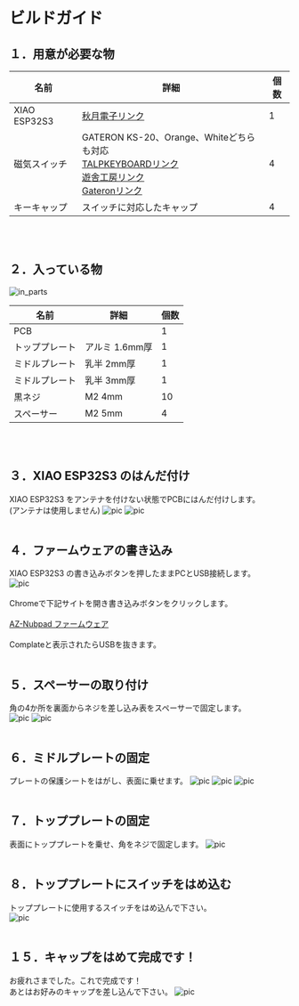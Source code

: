 # ビルドガイド

## １．用意が必要な物

| 名前 | 詳細 | 個数 |
| --- | --- | --- |
| XIAO ESP32S3 | <a href="https://akizukidenshi.com/catalog/g/gM-18078/" target="_blank">秋月電子リンク</a> | 1 |
| 磁気スイッチ | GATERON KS-20、Orange、Whiteどちらも対応<br><a href="https://talpkeyboard.net/items/653b569422176f00309b4a42" target="_blank">TALPKEYBOARDリンク</a><br><a href="https://shop.yushakobo.jp/products/8165" target="_blank">遊舎工房リンク</a><br><a href="https://gateron.com/products/gateron-ks-20-magnetic-white-switch-set" target="_blank">Gateronリンク</a> | 4 |
| キーキャップ | スイッチに対応したキャップ | 4 |

<br><br>

## ２．入っている物
![in_parts](/docs/img/DSC_1718.jpg)

| 名前 | 詳細 | 個数 |
| --- | --- | --- |
| PCB | 　 | 1 |
| トッププレート | アルミ 1.6mm厚 | 1 |
| ミドルプレート | 乳半 2mm厚 | 1 |
| ミドルプレート | 乳半 3mm厚 | 1 |
| 黒ネジ | M2 4mm | 10 |
| スペーサー | M2 5mm | 4 |

<br><br>

## ３．XIAO ESP32S3 のはんだ付け
XIAO ESP32S3 をアンテナを付けない状態でPCBにはんだ付けします。<br>
(アンテナは使用しません)
![pic](/docs/img/DSC_1723.jpg)
![pic](/docs/img/DSC_1730.jpg)
<br><br>

## ４．ファームウェアの書き込み
XIAO ESP32S3 の書き込みボタンを押したままPCとUSB接続します。<br>
![pic](/docs/img/DSC_1732.jpg)
<br><br>
Chromeで下記サイトを開き書き込みボタンをクリックします。<br><br>
<a href="https://palette-system.github.io/az-nubpad/" target="_blank">AZ-Nubpad ファームウェア</a><br><br>
Complateと表示されたらUSBを抜きます。
<br><br>

## ５．スペーサーの取り付け
角の4か所を裏面からネジを差し込み表をスペーサーで固定します。<br>
![pic](/docs/img/DSC_1734.jpg)
![pic](/docs/img/DSC_1737.jpg)
<br><br>

## ６．ミドルプレートの固定
プレートの保護シートをはがし、表面に乗せます。
![pic](/docs/img/DSC_1738.jpg)
![pic](/docs/img/DSC_1739.jpg)
![pic](/docs/img/DSC_1741.jpg)
<br><br>

## ７．トッププレートの固定
表面にトッププレートを乗せ、角をネジで固定します。
![pic](/docs/img/DSC_1744.jpg)
<br><br>

## ８．トッププレートにスイッチをはめ込む
トッププレートに使用するスイッチをはめ込んで下さい。<br>
![pic](/docs/img/DSC_1746.jpg)
<br><br>


## １５．キャップをはめて完成です！
お疲れさまでした。これで完成です！<br>
あとはお好みのキャップを差し込んで下さい。
![pic](/docs/img/DSC_1747.jpg)
<br><br>

